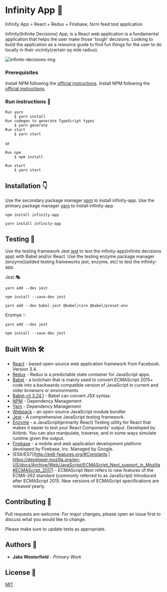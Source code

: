 # Infinity App :crystal_ball:
Infinity App  = React + Redux + Firebase, form feed test application

Infinity(Infinite Decisions) App, is a React web application is a fundamental application that helps the user make those 'tough' decisions. 
Looking to build the application as a resource guide to find fun things for the user to do locally in their vicinity(certain sq mile radius). 

![infinite-decisions-img](https://media.giphy.com/media/7pV1DcmORi6Zy/giphy.gif)




### Prerequisites
Install NPM following the [official instructions](https://nodejs.org/en/).
Install NPM following the [official instructions](https://nodejs.org/en/).

### Run instructions :running:

```yarn
Run yarn
    $ yarn install
Run codegen to generate TypeScript types
    $ yarn generate
Run start
    $ yarn start
```
or 
```npm
Run npm
    $ npm install

Run start
    $ yarn start
```
## Installation :point_down:

Use the secondary package manager [npm](https://nodejs.org/en/) to install infinity-app.
Use the primary package manager [yarn](https://yarnpkg.com/lang/en/docs/install/) to install infinity-app.

```npm
npm install infinity-app
```

```yarn
yarn install infinity-app
```

## Testing :wrench:

Use the testing framework Jest [jest](https://jestjs.io/) to test the infinity-app(infinite decisions app) with Babel and/or React.
Use the testing enzyme package manager [enzyme](added testing frameworks jest, enzyme, etc) to test the infinity-app.

Jest.:performing_arts:
```yarn
yarn add --dev jest
```

```npm
npm install --save-dev jest
```

```Babel using yarn
yarn add --dev babel-jest @babel/core @babel/preset-env
```

Enzmye.:sparkles:
```yarn
yarn add --dev jest
```

```npm
npm install --save-dev jest
```

## Built With :hammer_and_wrench:

* [React](https://reactjs.org/docs/getting-started.html) - based open-source web application framework from Facebook. Version 3.4.
* [Redux](https://redux.js.org/introduction/getting-started) - Redux is a predictable state container for JavaScript apps.
* [Babel](https://babeljs.io/docs/en/) - a toolchain that is mainly used to convert ECMAScript 2015+ code into a backwards compatible version of JavaScript in current and older browsers or environments
* [Babel-cli 3.24.1](https://babeljs.io/docs/en/) - Babel can convert JSX syntax.
* [NPM](https://docs.npmjs.com/) - Dependency Management
* [Yarn](https://docs.npmjs.com/) - Dependency Management
* [Webpack](https://webpack.js.org/concepts) - an open-source JavaScript module bundler
* [Jest](https://jestjs.io/docs/en/getting-started) - A comprehensive JavaScript testing framework.
* [Enzyme](https://airbnb.io/enzyme/) - a JavaScript(primarily React) Testing utility for React that makes it easier to test your React Components' output. Developed by Airbnb. You can also manipulate, traverse, and in some ways simulate runtime given the output.
* [Firebase](https://firebase.google.com/docs/) -  a mobile and web application development platform developed by Firebase, Inc. Managed by Google.
* [ES6/ES7](http://es6-features.org/#Constants | https://developer.mozilla.org/en-US/docs/Archive/Web/JavaScript/ECMAScript_Next_support_in_Mozilla#ECMAScript_2017) - ECMAScript Next refers to new features of the ECMA-262 standard (commonly referred to as JavaScript) introduced after ECMAScript 2015. New versions of ECMAScript specifications are released yearly.


## Contributing :open_hands:
Pull requests are welcome. For major changes, please open an issue first to discuss what you would like to change.

Please make sure to update tests as appropriate.

## Authors :book:
* **Jake Westerfield** - *Primary Work*

## License :microscope:
[MIT](https://choosealicense.com/licenses/mit/)

